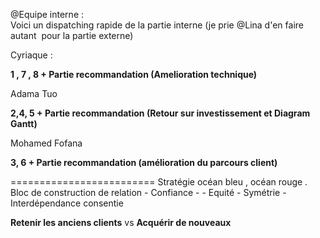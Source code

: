 

@Equipe interne :   
Voici un dispatching rapide de la partie interne (je prie @Lina d'en faire autant  pour la partie externe)

Cyriaque : 

**1 , 7 , 8 + Partie recommandation (Amelioration technique)**

Adama Tuo

**2,4, 5 + Partie recommandation (Retour sur investissement et Diagram Gantt)**

Mohamed Fofana

**3, 6 + Partie recommandation (amélioration du parcours client)**


=========================
Stratégie océan bleu , océan rouge .
Bloc de construction de relation
	- Confiance
	- 
	- Equité
	- Symétrie
	- Interdépendance consentie

**Retenir les anciens clients** vs **Acquérir de nouveaux** 

